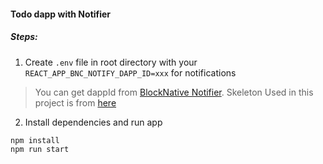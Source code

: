 #### Todo dapp with Notifier

##### Steps:

1. Create ```.env``` file in root directory with your ```REACT_APP_BNC_NOTIFY_DAPP_ID=xxx``` for notifications

>You can get dappId from [BlockNative Notifier](https://www.blocknative.com/).
>Skeleton Used in this project is from [here](https://github.com/g-veronika/React-Todo-List)

2. Install dependencies and run app
```
npm install
npm run start
```